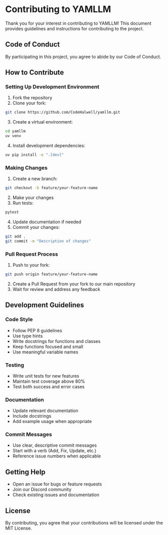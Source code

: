 # Contributing to YAMLLM

Thank you for your interest in contributing to YAMLLM! This document provides guidelines and instructions for contributing to the project.

## Code of Conduct

By participating in this project, you agree to abide by our Code of Conduct.

## How to Contribute

### Setting Up Development Environment

1. Fork the repository
2. Clone your fork:
```bash
git clone https://github.com/CodeHalwell/yamllm.git
```
3. Create a virtual environment:
```bash
cd yamllm
uv venv
```
4. Install development dependencies:
```bash
uv pip install -e ".[dev]"
```

### Making Changes

1. Create a new branch:
```bash
git checkout -b feature/your-feature-name
```

2. Make your changes
3. Run tests:
```bash
pytest
```
4. Update documentation if needed
5. Commit your changes:
```bash
git add .
git commit -m "Description of changes"
```

### Pull Request Process

1. Push to your fork:
```bash
git push origin feature/your-feature-name
```
2. Create a Pull Request from your fork to our main repository
3. Wait for review and address any feedback

## Development Guidelines

### Code Style

- Follow PEP 8 guidelines
- Use type hints
- Write docstrings for functions and classes
- Keep functions focused and small
- Use meaningful variable names

### Testing

- Write unit tests for new features
- Maintain test coverage above 80%
- Test both success and error cases

### Documentation

- Update relevant documentation
- Include docstrings
- Add example usage when appropriate

### Commit Messages

- Use clear, descriptive commit messages
- Start with a verb (Add, Fix, Update, etc.)
- Reference issue numbers when applicable

## Getting Help

- Open an issue for bugs or feature requests
- Join our Discord community
- Check existing issues and documentation

## License

By contributing, you agree that your contributions will be licensed under the MIT License.